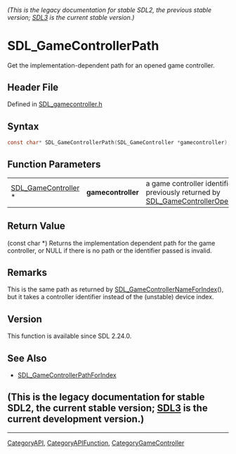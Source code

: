 ###### (This is the legacy documentation for stable SDL2, the previous stable version; [SDL3](https://wiki.libsdl.org/SDL3/) is the current stable version.)
# SDL_GameControllerPath

Get the implementation-dependent path for an opened game controller.

## Header File

Defined in [SDL_gamecontroller.h](https://github.com/libsdl-org/SDL/blob/SDL2/include/SDL_gamecontroller.h)

## Syntax

```c
const char* SDL_GameControllerPath(SDL_GameController *gamecontroller);
```

## Function Parameters

|                                            |                    |                                                                                                         |
| ------------------------------------------ | ------------------ | ------------------------------------------------------------------------------------------------------- |
| [SDL_GameController](SDL_GameController) * | **gamecontroller** | a game controller identifier previously returned by [SDL_GameControllerOpen](SDL_GameControllerOpen)(). |

## Return Value

(const char *) Returns the implementation dependent path for the game
controller, or NULL if there is no path or the identifier passed is
invalid.

## Remarks

This is the same path as returned by
[SDL_GameControllerNameForIndex](SDL_GameControllerNameForIndex)(), but it
takes a controller identifier instead of the (unstable) device index.

## Version

This function is available since SDL 2.24.0.

## See Also

- [SDL_GameControllerPathForIndex](SDL_GameControllerPathForIndex)


## (This is the legacy documentation for stable SDL2, the current stable version; [SDL3](https://wiki.libsdl.org/SDL3/) is the current development version.)



----
[CategoryAPI](CategoryAPI), [CategoryAPIFunction](CategoryAPIFunction), [CategoryGameController](CategoryGameController)

